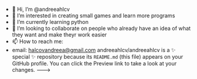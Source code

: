 - 👋 Hi, I’m @andreeahlcv
- 👀 I’m interested in creating small games and learn more programs
- 🌱 I’m currently learning python
- 💞️ I’m looking to collaborate on people who already have an idea of what they want and make theyr work easier
- 📫 How to reach me:
- email: halcovandreea@gmail.com
andreeahlcv/andreeahlcv is a ✨ special ✨ repository because its `README.md` (this file) appears on your GitHub profile.
You can click the Preview link to take a look at your changes.
--->
